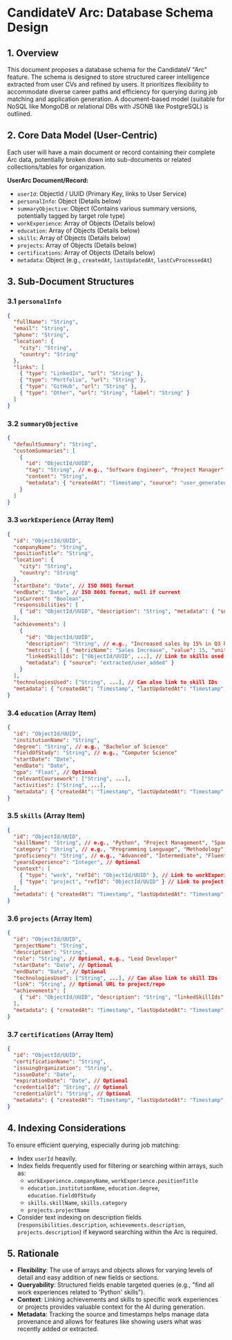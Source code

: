 # CandidateV Arc: Database Schema Design

## 1. Overview

This document proposes a database schema for the CandidateV "Arc" feature. The schema is designed to store structured career intelligence extracted from user CVs and refined by users. It prioritizes flexibility to accommodate diverse career paths and efficiency for querying during job matching and application generation. A document-based model (suitable for NoSQL like MongoDB or relational DBs with JSONB like PostgreSQL) is outlined.

## 2. Core Data Model (User-Centric)

Each user will have a main document or record containing their complete Arc data, potentially broken down into sub-documents or related collections/tables for organization.

**UserArc Document/Record:**

*   `userId`: ObjectId / UUID (Primary Key, links to User Service)
*   `personalInfo`: Object (Details below)
*   `summaryObjective`: Object (Contains various summary versions, potentially tagged by target role type)
*   `workExperience`: Array of Objects (Details below)
*   `education`: Array of Objects (Details below)
*   `skills`: Array of Objects (Details below)
*   `projects`: Array of Objects (Details below)
*   `certifications`: Array of Objects (Details below)
*   `metadata`: Object (e.g., `createdAt`, `lastUpdatedAt`, `lastCvProcessedAt`)

## 3. Sub-Document Structures

### 3.1 `personalInfo`

```json
{
  "fullName": "String",
  "email": "String",
  "phone": "String",
  "location": {
    "city": "String",
    "country": "String"
  },
  "links": [
    { "type": "LinkedIn", "url": "String" },
    { "type": "Portfolio", "url": "String" },
    { "type": "GitHub", "url": "String" },
    { "type": "Other", "url": "String", "label": "String" }
  ]
}
```

### 3.2 `summaryObjective`

```json
{
  "defaultSummary": "String",
  "customSummaries": [
    {
      "id": "ObjectId/UUID",
      "tag": "String", // e.g., "Software Engineer", "Project Manager"
      "content": "String",
      "metadata": { "createdAt": "Timestamp", "source": "user_generated/ai_generated" }
    }
  ]
}
```

### 3.3 `workExperience` (Array Item)

```json
{
  "id": "ObjectId/UUID",
  "companyName": "String",
  "positionTitle": "String",
  "location": {
    "city": "String",
    "country": "String"
  },
  "startDate": "Date", // ISO 8601 format
  "endDate": "Date", // ISO 8601 format, null if current
  "isCurrent": "Boolean",
  "responsibilities": [
    { "id": "ObjectId/UUID", "description": "String", "metadata": { "source": "extracted/user_added" } }
  ],
  "achievements": [
    {
      "id": "ObjectId/UUID",
      "description": "String", // e.g., "Increased sales by 15% in Q3 by implementing X strategy."
      "metrics": [ { "metricName": "Sales Increase", "value": 15, "unit": "%" } ], // Optional structured metrics
      "linkedSkillIds": ["ObjectId/UUID", ...], // Link to skills used
      "metadata": { "source": "extracted/user_added" }
    }
  ],
  "technologiesUsed": ["String", ...], // Can also link to skill IDs
  "metadata": { "createdAt": "Timestamp", "lastUpdatedAt": "Timestamp", "source": "extracted/user_added" }
}
```

### 3.4 `education` (Array Item)

```json
{
  "id": "ObjectId/UUID",
  "institutionName": "String",
  "degree": "String", // e.g., "Bachelor of Science"
  "fieldOfStudy": "String", // e.g., "Computer Science"
  "startDate": "Date",
  "endDate": "Date",
  "gpa": "Float", // Optional
  "relevantCoursework": ["String", ...],
  "activities": ["String", ...],
  "metadata": { "createdAt": "Timestamp", "lastUpdatedAt": "Timestamp", "source": "extracted/user_added" }
}
```

### 3.5 `skills` (Array Item)

```json
{
  "id": "ObjectId/UUID",
  "skillName": "String", // e.g., "Python", "Project Management", "Spanish"
  "category": "String", // e.g., "Programming Language", "Methodology", "Soft Skill", "Language"
  "proficiency": "String", // e.g., "Advanced", "Intermediate", "Fluent", "Native"
  "yearsExperience": "Integer", // Optional
  "context": [
    { "type": "work", "refId": "ObjectId/UUID" }, // Link to workExperience item ID
    { "type": "project", "refId": "ObjectId/UUID" } // Link to project item ID
  ],
  "metadata": { "createdAt": "Timestamp", "lastUpdatedAt": "Timestamp", "source": "extracted/user_added" }
}
```

### 3.6 `projects` (Array Item)

```json
{
  "id": "ObjectId/UUID",
  "projectName": "String",
  "description": "String",
  "role": "String", // Optional, e.g., "Lead Developer"
  "startDate": "Date", // Optional
  "endDate": "Date", // Optional
  "technologiesUsed": ["String", ...], // Can also link to skill IDs
  "link": "String", // Optional URL to project/repo
  "achievements": [
    { "id": "ObjectId/UUID", "description": "String", "linkedSkillIds": ["ObjectId/UUID", ...] }
  ],
  "metadata": { "createdAt": "Timestamp", "lastUpdatedAt": "Timestamp", "source": "extracted/user_added" }
}
```

### 3.7 `certifications` (Array Item)

```json
{
  "id": "ObjectId/UUID",
  "certificationName": "String",
  "issuingOrganization": "String",
  "issueDate": "Date",
  "expirationDate": "Date", // Optional
  "credentialId": "String", // Optional
  "credentialUrl": "String", // Optional
  "metadata": { "createdAt": "Timestamp", "lastUpdatedAt": "Timestamp", "source": "extracted/user_added" }
}
```

## 4. Indexing Considerations

To ensure efficient querying, especially during job matching:

*   Index `userId` heavily.
*   Index fields frequently used for filtering or searching within arrays, such as:
    *   `workExperience.companyName`, `workExperience.positionTitle`
    *   `education.institutionName`, `education.degree`, `education.fieldOfStudy`
    *   `skills.skillName`, `skills.category`
    *   `projects.projectName`
*   Consider text indexing on description fields (`responsibilities.description`, `achievements.description`, `projects.description`) if keyword searching within the Arc is required.

## 5. Rationale

*   **Flexibility**: The use of arrays and objects allows for varying levels of detail and easy addition of new fields or sections.
*   **Queryability**: Structured fields enable targeted queries (e.g., "find all work experiences related to 'Python' skills").
*   **Context**: Linking achievements and skills to specific work experiences or projects provides valuable context for the AI during generation.
*   **Metadata**: Tracking the source and timestamps helps manage data provenance and allows for features like showing users what was recently added or extracted.
